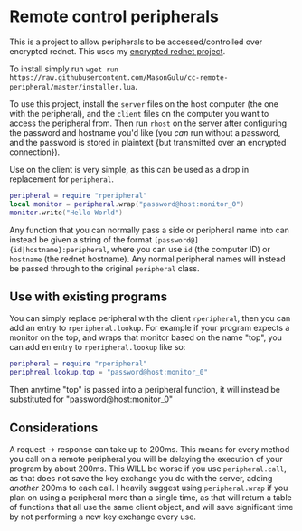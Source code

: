 # Remote control peripherals
This is a project to allow peripherals to be accessed/controlled over encrypted rednet. This uses my [encrypted rednet project](https://github.com/MasonGulu/cc-rednet-encrypt).

To install simply run `wget run https://raw.githubusercontent.com/MasonGulu/cc-remote-peripheral/master/installer.lua`.

To use this project, install the `server` files on the host computer (the one with the peripheral), and the `client` files on the computer you want to access the peripheral from. Then run `rhost` on the server after configuring the password and hostname you'd like (you *can* run without a password, and the password is stored in plaintext {but transmitted over an encrypted connection}).

Use on the client is very simple, as this can be used as a drop in replacement for `peripheral`.

```lua
peripheral = require "rperipheral"
local monitor = peripheral.wrap("password@host:monitor_0")
monitor.write("Hello World")
```

Any function that you can normally pass a side or peripheral name into can instead be given a string of the format `[password@]{id|hostname}:peripheral`, where you can use `id` (the computer ID) or `hostname` (the rednet hostname). Any normal peripheral names will instead be passed through to the original `peripheral` class.

## Use with existing programs
You can simply replace peripheral with the client `rperipheral`, then you can add an entry to `rperipheral.lookup`. For example if your program expects a monitor on the top, and wraps that monitor based on the name "top", you can add en entry to `rperipheral.lookup` like so:

```lua
peripheral = require "rperipheral"
periphreal.lookup.top = "password@host:monitor_0"
```

Then anytime "top" is passed into a peripheral function, it will instead be substituted for "password@host:monitor_0"

## Considerations
A request -> response can take up to 200ms. This means for every method you call on a remote peripheral you will be delaying the execution of your program by about 200ms. This WILL be worse if you use `peripheral.call`, as that does not save the key exchange you do with the server, adding *another* 200ms to each call. I heavily suggest using `peripheral.wrap` if you plan on using a peripheral more than a single time, as that will return a table of functions that all use the same client object, and will save significant time by not performing a new key exchange every use.